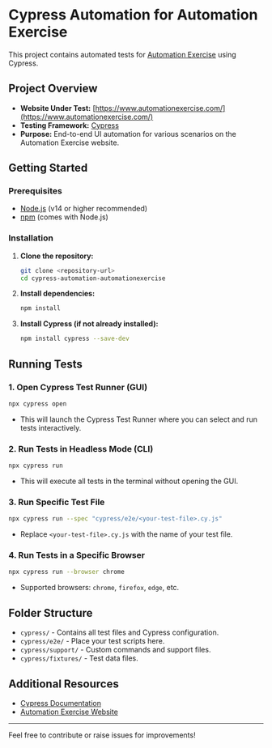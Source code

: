 # Cypress Automation for Automation Exercise

This project contains automated tests for [Automation Exercise](https://www.automationexercise.com/) using Cypress.

## Project Overview

- **Website Under Test:** [https://www.automationexercise.com/](https://www.automationexercise.com/)
- **Testing Framework:** [Cypress](https://www.cypress.io/)
- **Purpose:** End-to-end UI automation for various scenarios on the Automation Exercise website.

## Getting Started

### Prerequisites
- [Node.js](https://nodejs.org/) (v14 or higher recommended)
- [npm](https://www.npmjs.com/) (comes with Node.js)

### Installation
1. **Clone the repository:**
   ```bash
   git clone <repository-url>
   cd cypress-automation-automationexercise
   ```
2. **Install dependencies:**
   ```bash
   npm install
   ```
3. **Install Cypress (if not already installed):**
   ```bash
   npm install cypress --save-dev
   ```

## Running Tests

### 1. Open Cypress Test Runner (GUI)
```bash
npx cypress open
```
- This will launch the Cypress Test Runner where you can select and run tests interactively.

### 2. Run Tests in Headless Mode (CLI)
```bash
npx cypress run
```
- This will execute all tests in the terminal without opening the GUI.

### 3. Run Specific Test File
```bash
npx cypress run --spec "cypress/e2e/<your-test-file>.cy.js"
```
- Replace `<your-test-file>.cy.js` with the name of your test file.

### 4. Run Tests in a Specific Browser
```bash
npx cypress run --browser chrome
```
- Supported browsers: `chrome`, `firefox`, `edge`, etc.

## Folder Structure
- `cypress/` - Contains all test files and Cypress configuration.
- `cypress/e2e/` - Place your test scripts here.
- `cypress/support/` - Custom commands and support files.
- `cypress/fixtures/` - Test data files.

## Additional Resources
- [Cypress Documentation](https://docs.cypress.io/)
- [Automation Exercise Website](https://www.automationexercise.com/)

---
Feel free to contribute or raise issues for improvements!
